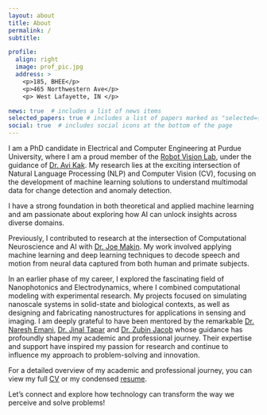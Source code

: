 ```yaml
---
layout: about
title: About
permalink: /
subtitle:  

profile:
  align: right
  image: prof_pic.jpg
  address: >
    <p>185, BHEE</p>
    <p>465 Northwestern Ave</p>
    <p> West Lafayette, IN </p>

news: true  # includes a list of news items
selected_papers: true # includes a list of papers marked as "selected={true}"
social: true  # includes social icons at the bottom of the page
---
```


I am a PhD candidate in Electrical and Computer Engineering at Purdue University, where I am a proud member of the [Robot Vision Lab](https://engineering.purdue.edu/RVL/), under the guidance of [Dr. Avi Kak](https://engineering.purdue.edu/kak/). My research lies at the exciting intersection of Natural Language Processing (NLP) and Computer Vision (CV), focusing on the development of machine learning solutions to understand multimodal data for change detection and anomaly detection.

I have a strong foundation in both theoretical and applied machine learning and am passionate about exploring how AI can unlock insights across diverse domains.

Previously, I contributed to research at the intersection of Computational Neuroscience and AI with [Dr. Joe Makin](https://engineering.purdue.edu/MakinLab/people/ptProfile?resource_id=242786&group_id=242782&photo=right). My work involved applying machine learning and deep learning techniques to decode speech and motion from neural data captured from both human and primate subjects.

In an earlier phase of my career, I explored the fascinating field of Nanophotonics and Electrodynamics, where I combined computational modeling with experimental research. My projects focused on simulating nanoscale systems in solid-state and biological contexts, as well as designing and fabricating nanostructures for applications in sensing and imaging. I am deeply grateful to have been mentored by the remarkable [Dr. Naresh Emani](https://people.iith.ac.in/nke/#about), [Dr. Jinal Tapar](https://www.linkedin.com/in/jinal-tapar-ab3a54123/) and [Dr. Zubin Jacob](https://electrodynamics.org/zjacob) whose guidance has profoundly shaped my academic and professional journey. Their expertise and support have inspired my passion for research and continue to influence my approach to problem-solving and innovation.

For a detailed overview of my academic and professional journey, you can view my full [CV](../assets/pdf/Akshita_Kamsali_CV.pdf) or my condensed [resume](../assets/pdf/Akshita_Kamsali_Resume.pdf).

Let’s connect and explore how technology can transform the way we perceive and solve problems!